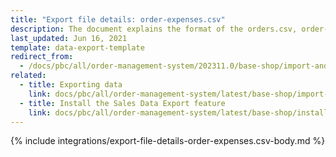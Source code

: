 ```yaml
---
title: "Export file details: order-expenses.csv"
description: The document explains the format of the orders.csv, order-items.csv, order-expenses.csv export files for Spryker Order Management System.
last_updated: Jun 16, 2021
template: data-export-template
redirect_from:
  - /docs/pbc/all/order-management-system/202311.0/base-shop/import-and-export-data/export-file-details-order-expenses.csv.html
related:
  - title: Exporting data
    link: docs/pbc/all/order-management-system/latest/base-shop/import-and-export-data/orders-data-export/orders-data-export.html
  - title: Install the Sales Data Export feature
    link: docs/pbc/all/order-management-system/latest/base-shop/install-and-upgrade/install-features/install-the-sales-data-export-feature.html
---
```


{% include integrations/export-file-details-order-expenses.csv-body.md %}